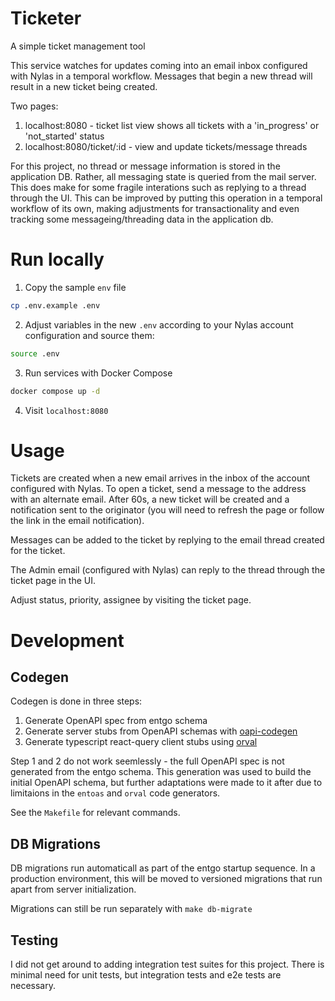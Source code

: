 # Ticketer
A simple ticket management tool

This service watches for updates coming into an email inbox configured with Nylas in a temporal workflow. Messages that begin a new thread will result in a new ticket being created. 

Two pages:
1. localhost:8080 - ticket list view shows all tickets with a 'in_progress' or 'not_started' status
2. localhost:8080/ticket/:id - view and update tickets/message threads

For this project, no thread or message information is stored in the application DB. Rather, all messaging state is queried from the mail server. This does make for some fragile interations such as replying to a thread through the UI. This can be improved by putting this operation in a temporal workflow of its own, making adjustments for transactionality and even tracking some messageing/threading data in the application db.

# Run locally

1. Copy the sample `env` file
```bash
cp .env.example .env
```

2. Adjust variables in the new `.env` according to your Nylas account configuration and source them:
```bash
source .env
```

3. Run services with Docker Compose

```bash
docker compose up -d
```

4. Visit `localhost:8080`

# Usage

Tickets are created when a new email arrives in the inbox of the account configured with Nylas. To open a ticket,
send a message to the address with an alternate email. After 60s, a new ticket will be created and a notification sent to the originator (you will need to refresh the page or follow the link in the email notification).

Messages can be added to the ticket by replying to the email thread created for the ticket.

The Admin email (configured with Nylas) can reply to the thread through the ticket page in the UI.

Adjust status, priority, assignee by visiting the ticket page.

# Development

## Codegen

Codegen is done in three steps:
1. Generate OpenAPI spec from entgo schema
2. Generate server stubs from OpenAPI schemas with [oapi-codegen](https://github.com/oapi-codegen/oapi-codegen)
3. Generate typescript react-query client stubs using [orval](https://orval.dev/)

Step 1 and 2 do not work seemlessly - the full OpenAPI spec is not generated from the entgo schema. This generation was used to build the initial OpenAPI schema, but further adaptations were made to it after
due to limitaions in the `entoas` and `orval` code generators.

See the `Makefile` for relevant commands.

## DB Migrations

DB migrations run automaticall as part of the entgo startup sequence. In a production
environment, this will be moved to versioned migrations that run apart from server
initialization.

Migrations can still be run separately with `make db-migrate`

## Testing

I did not get around to adding integration test suites for this project. There is minimal need for unit tests, but integration tests and e2e tests are necessary.